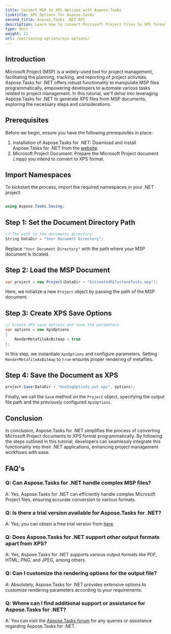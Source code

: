 ```yaml
---
title: Convert MSP to XPS Options with Aspose.Tasks
linktitle: XPS Options for Aspose.Tasks
second_title: Aspose.Tasks .NET API
description: Learn how to convert Microsoft Project files to XPS format using Aspose.Tasks for .NET. Easy integration, robust functionality.
type: docs
weight: 21
url: /net/saving-options/xps-options/
---
```

## Introduction
Microsoft Project (MSP) is a widely-used tool for project management, facilitating the planning, tracking, and reporting of project activities. Aspose.Tasks for .NET offers robust functionality to manipulate MSP files programmatically, empowering developers to automate various tasks related to project management. In this tutorial, we'll delve into leveraging Aspose.Tasks for .NET to generate XPS files from MSP documents, exploring the necessary steps and considerations.
## Prerequisites
Before we begin, ensure you have the following prerequisites in place:
1. Installation of Aspose.Tasks for .NET: Download and install Aspose.Tasks for .NET from the [website](https://releases.aspose.com/tasks/net/).
2. Microsoft Project Document: Prepare the Microsoft Project document (.mpp) you intend to convert to XPS format.

## Import Namespaces
To kickstart the process, import the required namespaces in your .NET project:
```csharp

using Aspose.Tasks.Saving;
```

## Step 1: Set the Document Directory Path
```csharp
// The path to the documents directory.
String DataDir = "Your Document Directory";
```
Replace `"Your Document Directory"` with the path where your MSP document is located.
## Step 2: Load the MSP Document
```csharp
var project = new Project(DataDir + "EstimatedMilestoneTasks.mpp");
```
Here, we initialize a new `Project` object by passing the path of the MSP document.
## Step 3: Create XPS Save Options
```csharp
// Create XPS save options and tune the parameters
var options = new XpsOptions
{
    RenderMetafileAsBitmap = true
};
```
In this step, we instantiate `XpsOptions` and configure parameters. Setting `RenderMetafileAsBitmap` to `true` ensures proper rendering of metafiles.
## Step 4: Save the Document as XPS
```csharp
project.Save(DataDir + "UseSvgOptions_out.xps", options);
```
Finally, we call the `Save` method on the `Project` object, specifying the output file path and the previously configured `XpsOptions`.

## Conclusion
In conclusion, Aspose.Tasks for .NET simplifies the process of converting Microsoft Project documents to XPS format programmatically. By following the steps outlined in this tutorial, developers can seamlessly integrate this functionality into their .NET applications, enhancing project management workflows with ease.
## FAQ's
### Q: Can Aspose.Tasks for .NET handle complex MSP files?
A: Yes, Aspose.Tasks for .NET can efficiently handle complex Microsoft Project files, ensuring accurate conversion to various formats.
### Q: Is there a trial version available for Aspose.Tasks for .NET?
A: Yes, you can obtain a free trial version from [here](https://releases.aspose.com/).
### Q: Does Aspose.Tasks for .NET support other output formats apart from XPS?
A: Yes, Aspose.Tasks for .NET supports various output formats like PDF, HTML, PNG, and JPEG, among others.
### Q: Can I customize the rendering options for the output file?
A: Absolutely, Aspose.Tasks for .NET provides extensive options to customize rendering parameters according to your requirements.
### Q: Where can I find additional support or assistance for Aspose.Tasks for .NET?
A: You can visit the [Aspose.Tasks forum](https://forum.aspose.com/c/tasks/15) for any queries or assistance regarding Aspose.Tasks for .NET.
